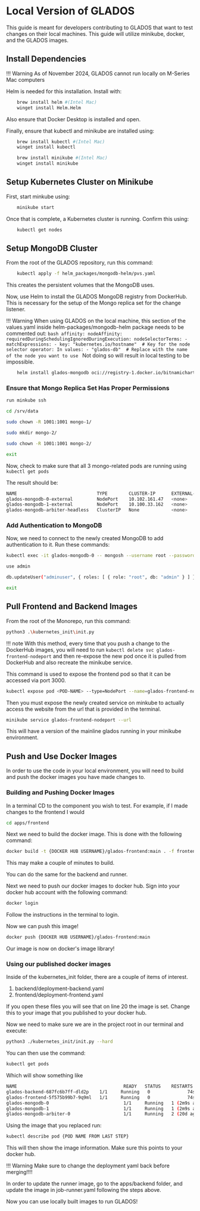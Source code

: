 # Local Version of GLADOS

This guide is meant for developers contributing to GLADOS that want to test changes on their local machines. This guide will utilize minikube, docker, and the GLADOS images.

## Install Dependencies

!!! Warning
    As of November 2024, GLADOS cannot run locally on M-Series Mac computers

Helm is needed for this installation. Install with:

```bash
    brew install helm #(Intel Mac)
    winget install Helm.Helm
```

Also ensure that Docker Desktop is installed and open.

Finally, ensure that kubectl and minikube are installed using:

```bash
    brew install kubectl #(Intel Mac)
    winget install kubectl

    brew install minikube #(Intel Mac)
    winget install minikube
```

## Setup Kubernetes Cluster on Minikube

First, start minkube using:

```bash
    minikube start
```

Once that is complete, a Kubernetes cluster is running. Confirm this using:

```bash
    kubectl get nodes
```

## Setup MongoDB Cluster

From the root of the GLADOS repository, run this command:

```bash
    kubectl apply -f helm_packages/mongodb-helm/pvs.yaml
```

This creates the persistent volumes that the MongoDB uses.

Now, use Helm to install the GLADOS MongoDB registry from DockerHub. This is necessary for the setup of the Mongo replica set for the change listener.

!!! Warning
    When using GLADOS on the local machine, this section of the values.yaml inside helm-packages/mongodb-helm package needs to be commented out:
    ```bash
    affinity:
        nodeAffinity:
            requiredDuringSchedulingIgnoredDuringExecution:
            nodeSelectorTerms:
                - matchExpressions:
                    - key: "kubernetes.io/hostname"  # Key for the node selector
                    operator: In
                    values:
                        - "glados-db"  # Replace with the name of the node you want to use
    ```
    Not doing so will result in local testing to be impossible.

```bash
    helm install glados-mongodb oci://registry-1.docker.io/bitnamicharts/mongodb -f helm_packages/mongodb-helm/values.yaml
```

### Ensure that Mongo Replica Set Has Proper Permissions

```bash
run minkube ssh

cd /srv/data

sudo chown -R 1001:1001 mongo-1/

sudo mkdir mongo-2/

sudo chown -R 1001:1001 mongo-2/

exit
```

Now, check to make sure that all 3 mongo-related pods are running using ```kubectl get pods```

The result should be:

```bash
NAME                              TYPE        CLUSTER-IP      EXTERNAL-IP   PORT(S)           AGE
glados-mongodb-0-external         NodePort    10.102.161.47   <none>        27017:30000/TCP   16m
glados-mongodb-1-external         NodePort    10.100.33.162   <none>        27017:30001/TCP   16m
glados-mongodb-arbiter-headless   ClusterIP   None            <none>        27017/TCP         16m
```

### Add Authentication to MongoDB

Now, we need to connect to the newly created MongoDB to add authentication to it. Run these commands:

```bash
kubectl exec -it glados-mongodb-0 -- mongosh --username root --password password123

use admin

db.updateUser("adminuser", { roles: [ { role: "root", db: "admin" } ] })

exit
```

## Pull Frontend and Backend Images

From the root of the Monorepo, run this command:

```bash
python3 .\kubernetes_init\init.py
```

!!! note
    With this method, every time that you push a change to the DockerHub images, you will need to run ```kubectl delete svc glados-frontend-nodeport``` and then re-expose the new pod once it is pulled from DockerHub and also recreate the minikube service.

This command is used to expose the frontend pod so that it can be accessed via port 3000.

```bash
kubectl expose pod <POD-NAME> --type=NodePort --name=glados-frontend-nodeport --port=3000 --target-port=3000 
```

Then you must expose the newly created service on minkube to actually access the website from the url that is provided in the terminal.

```bash
minikube service glados-frontend-nodeport --url
```

This will have a version of the mainline glados running in your minikube environment.

## Push and Use Docker Images

In order to use the code in your local environment, you will need to build and push the docker images you have made changes to. 

### Building and Pushing Docker Images

In a terminal CD to the component you wish to test. For example, if I made changes to the frontend I would

```bash
cd apps/frontend
```

Next we need to build the docker image. This is done with the following command:

```bash
docker build -t {DOCKER HUB USERNAME}/glados-frontend:main . -f frontend.Dockerfile
```

This may make a couple of minutes to build.

You can do the same for the backend and runner.

Next we need to push our docker images to docker hub. Sign into your docker hub account with the following command:

```bash
docker login
```

Follow the instructions in the terminal to login.

Now we can push this image!

```bash
docker push {DOCKER HUB USERNAME}/glados-frontend:main
```

Our image is now on docker's image library!

### Using our published docker images
Inside of the kubernetes_init folder, there are a couple of items of interest.

1. backend/deployment-backend.yaml
2. frontend/deployment-frontend.yaml

If you open these files you will see that on line 20 the image is set. Change this to your image that you published to your docker hub.

Now we need to make sure we are in the project root in our terminal and execute:

```bash
python3 ./kubernetes_init/init.py --hard
```

You can then use the command:

```bash
kubectl get pods
```

Which will show something like

```bash
NAME                                        READY   STATUS    RESTARTS       AGE
glados-backend-687fc6b7ff-dld2p    1/1     Running   0              74s
glados-frontend-5f575b99b7-9q9ml   1/1     Running   0              74s
glados-mongodb-0                            1/1     Running   1 (2m9s ago)   20d
glados-mongodb-1                            1/1     Running   1 (2m9s ago)   20d
glados-mongodb-arbiter-0                    1/1     Running   2 (20d ago)    20d
```

Using the image that you replaced run:

```bash
kubectl describe pod {POD NAME FROM LAST STEP}
```

This will then show the image information. Make sure this points to your docker hub.

!!! Warning
    Make sure to change the deployment yaml back before merging!!!!

In order to update the runner image, go to the apps/backend folder, and update the image in job-runner.yaml following the steps above.

Now you can use locally built images to run GLADOS!
